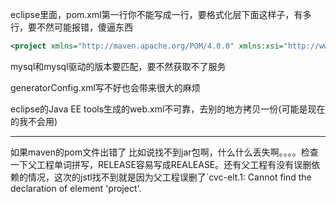 eclipse里面，pom.xml第一行你不能写成一行，要格式化层下面这样子，有多行，要不然可能报错，傻逼东西

```xml
<project xmlns="http://maven.apache.org/POM/4.0.0" xmlns:xsi="http://www.w3.org/2001/XMLSchema-instance" xsi:schemaLocation="http://maven.apache.org/POM/4.0.0 https://maven.apache.org/xsd/maven-4.0.0.xsd">

```

mysql和mysql驱动的版本要匹配，要不然获取不了服务

generatorConfig.xml写不好也会带来很大的麻烦

eclipse的Java EE tools生成的web.xml不可靠，去别的地方拷贝一份(可能是现在的我不会用)

---

如果maven的pom文件出错了  比如说找不到jar包啊，什么什么丢失啊。。。。检查一下父工程单词拼写，RELEASE容易写成REALEASE。还有父工程有没有误删依赖的情况，这次的jstl找不到就是因为父工程误删了`cvc-elt.1: Cannot find the declaration of element 'project'.

